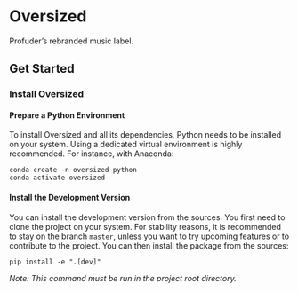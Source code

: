 # Oversized

Profuder’s rebranded music label.

## Get Started

### Install Oversized

#### Prepare a Python Environment

To install Oversized and all its dependencies, Python needs to be installed on your system. Using a dedicated virtual
environment is highly recommended. For instance, with Anaconda:

```shell
conda create -n oversized python
conda activate oversized
```

#### Install the Development Version

You can install the development version from the sources. You first need to clone the project on your system. For
stability reasons, it is recommended to stay on the branch `master`, unless you want to try upcoming features or to
contribute to the project. You can then install the package from the sources:

```shell
pip install -e ".[dev]"
```

_Note: This command must be run in the project root directory._

